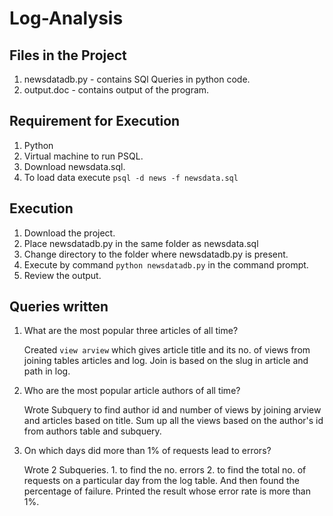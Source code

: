 # Log-Analysis

## Files in the Project
1. newsdatadb.py - contains SQl Queries in python code.
2. output.doc - contains output of the program.

## Requirement for Execution
1. Python 
2. Virtual machine to run PSQL.
3. Download newsdata.sql.
4. To load data execute `psql -d news -f newsdata.sql`

## Execution
1. Download the project.
2. Place newsdatadb.py in the same folder as newsdata.sql
3. Change directory to the folder where newsdatadb.py is present.
4. Execute by command `python newsdatadb.py` in the command prompt.
5. Review the output.

## Queries written
1. What are the most popular three articles of all time?

   Created `view arview` which gives article title and its no. of views from joining tables articles and log. Join is based on the slug in article and path in log.
   
2. Who are the most popular article authors of all time?

   Wrote Subquery to find author id and number of views by joining arview and articles based on title. Sum up all the views based on the author's id from authors table and subquery.
   
3. On which days did more than 1% of requests lead to errors?

   Wrote 2 Subqueries. 1. to find the no. errors  2. to find the total no. of requests on a particular day from the log table. And then found the percentage of failure. Printed the result whose error rate is more than 1%.
